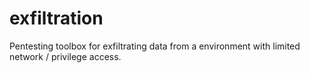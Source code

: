 # exfiltration

Pentesting toolbox for exfiltrating data from a environment with limited network / privilege access.
